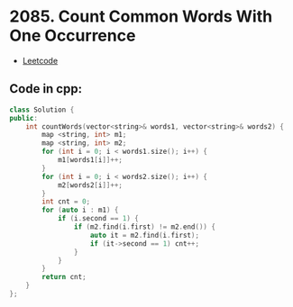 # 2085. Count Common Words With One Occurrence
- [Leetcode](https://leetcode.com/problems/count-common-words-with-one-occurrence/description/)
## Code in cpp:
```cpp
class Solution {
public:
    int countWords(vector<string>& words1, vector<string>& words2) {
        map <string, int> m1;
        map <string, int> m2;
        for (int i = 0; i < words1.size(); i++) {
            m1[words1[i]]++;
        }
        for (int i = 0; i < words2.size(); i++) {
            m2[words2[i]]++;
        }
        int cnt = 0;
        for (auto i : m1) {
            if (i.second == 1) {
                if (m2.find(i.first) != m2.end()) {
                    auto it = m2.find(i.first);
                    if (it->second == 1) cnt++;
                }
            }
        }
        return cnt;
    }
};
```
